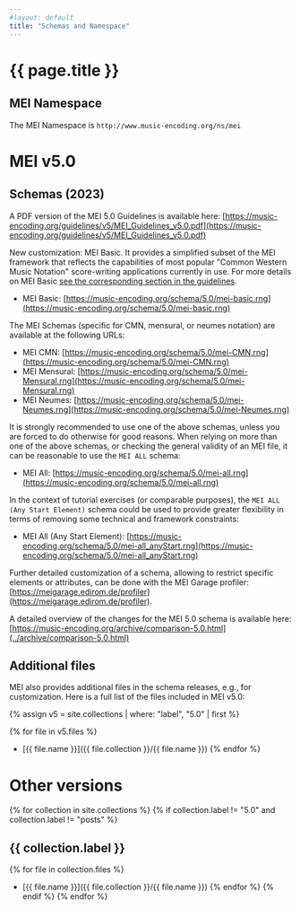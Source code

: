 ```yaml
---
#layout: default
title: "Schemas and Namespace"
---
```


# {{ page.title }}

## MEI Namespace

The MEI Namespace is `http://www.music-encoding.org/ns/mei`

# MEI v5.0

## Schemas (2023)

A PDF version of the MEI 5.0 Guidelines is available here: [https://music-encoding.org/guidelines/v5/MEI_Guidelines_v5.0.pdf](https://music-encoding.org/guidelines/v5/MEI_Guidelines_v5.0.pdf)

New customization: MEI Basic. It provides a simplified subset of the MEI framework that reflects the capabilities of most popular "Common Western Music Notation" score-writing applications currently in use. For more details on MEI Basic [see the corresponding section in the guidelines](https://music-encoding.org/guidelines/v5/content/introduction.html#meiBasic).

- MEI Basic: [https://music-encoding.org/schema/5.0/mei-basic.rng](https://music-encoding.org/schema/5.0/mei-basic.rng)

The MEI Schemas (specific for CMN, mensural, or neumes notation) are available at the following URLs:

- MEI CMN: [https://music-encoding.org/schema/5.0/mei-CMN.rng](https://music-encoding.org/schema/5.0/mei-CMN.rng)
- MEI Mensural: [https://music-encoding.org/schema/5.0/mei-Mensural.rng](https://music-encoding.org/schema/5.0/mei-Mensural.rng)
- MEI Neumes: [https://music-encoding.org/schema/5.0/mei-Neumes.rng](https://music-encoding.org/schema/5.0/mei-Neumes.rng)

It is strongly recommended to use one of the above schemas, unless you are forced to do otherwise for good reasons. When relying on more than one of the above schemas, or checking the general validity of an MEI file, it can be reasonable to use the `MEI ALL` schema:

- MEI All: [https://music-encoding.org/schema/5.0/mei-all.rng](https://music-encoding.org/schema/5.0/mei-all.rng)

In the context of tutorial exercises (or comparable purposes), the `MEI ALL (Any Start Element)` schema could be used to provide greater flexibility in terms of removing some technical and framework constraints:

- MEI All (Any Start Element): [https://music-encoding.org/schema/5.0/mei-all_anyStart.rng](https://music-encoding.org/schema/5.0/mei-all_anyStart.rng)

Further detailed customization of a schema, allowing to restrict specific elements or attributes, can be done with the MEI Garage profiler: [https://meigarage.edirom.de/profiler](https://meigarage.edirom.de/profiler).

A detailed overview of the changes for the MEI 5.0 schema is available here: [https://music-encoding.org/archive/comparison-5.0.html](../archive/comparison-5.0.html)

## Additional files

MEI also provides additional files in the schema releases, e.g., for customization. Here is a full list of the files included in MEI v5.0:

{% assign v5 = site.collections | where: "label", "5.0" | first %}

{% for file in v5.files %}
* [{{ file.name }}]({{ file.collection }}/{{ file.name }})
{% endfor %}

# Other versions

{% for collection in site.collections %}
{% if collection.label != "5.0" and collection.label != "posts" %}
## {{ collection.label }}

{% for file in collection.files %}
* [{{ file.name }}]({{ file.collection }}/{{ file.name }})
{% endfor %}
{% endif %}
{% endfor %}
